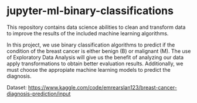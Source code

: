 # jupyter-ml-binary-classifications
This repository contains data science abilities to clean and transform data to improve the results of the included machine learning algorithms.

In this project, we use binary classification algorithms to predict if the condition of the breast cancer is either benign (B) or malignant (M). The use of Exploratory Data Analysis will give us the benefit of analyzing our data apply transformations to obtain better evaluation results. Additionally, we must choose the appropiate machine learning models to predict the diagnosis. 

Dataset: https://www.kaggle.com/code/emrearslan123/breast-cancer-diagnosis-prediction/input
